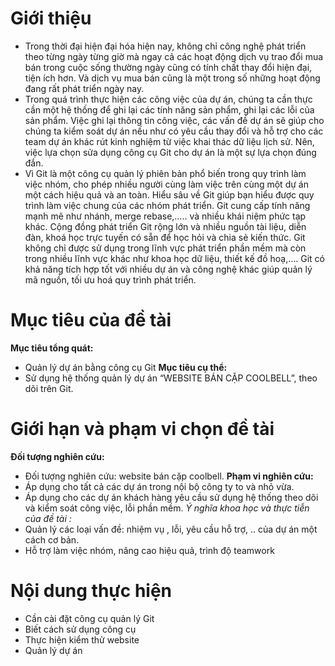 # Giới thiệu 
- Trong thời đại hiện đại hóa hiện nay, không chỉ công nghệ phát triển theo từng ngày từng giờ mà ngay cả các hoạt động dịch vụ trao đổi mua bán trong cuộc sống thường ngày cũng có tính chất thay đổi hiện đại, tiện ích hơn. Và dịch vụ mua bán cũng là một trong số những hoạt động đang rất phát triển ngày nay.
- Trong quá trình thực hiện các công việc của dự án, chúng ta cần thực cần một hệ thống để ghi lại các tính năng sản phẩm, ghi lại các lỗi của sản phẩm. Việc ghi lại thông tin công việc, các vấn đề dự án sẽ giúp cho chúng ta kiểm soát dự án nếu như có yêu cầu thay đổi và hỗ trợ cho các team dự án khác rút kinh nghiệm từ việc khai thác dữ liệu lịch sử. Nên, việc lựa chọn sửa dụng công cụ Git cho dự án là một sự lựa chọn đúng đắn.
- Vì Git là một công cụ quản lý phiên bản phổ biến trong quy trình làm việc nhóm, cho phép nhiều người cùng làm việc trên cùng một dự án một cách hiệu quả và an toàn. Hiểu sâu về Git giúp bạn hiểu được quy trình làm việc chung của các nhóm phát triển. Git cung cấp tính năng mạnh mẽ như nhánh, merge rebase,….. và nhiều khái niệm phức tạp khác. Cộng đồng phát triển Git rộng lớn và nhiều nguồn tài liệu, diễn đàn, khoá học trực tuyến có sẵn để học hỏi và chia sẻ kiến thức. Git không chỉ được sử dụng trong lĩnh vực phát triển phần mềm mà còn trong nhiều lĩnh vực khác như khoa học dữ liệu, thiết kế đồ hoạ,…. Git có khả năng tích hợp tốt với nhiều dự án và công nghệ khác giúp quản lý mã nguồn, tối ưu hoá quy trình phát triển.

# Mục tiêu của đề tài
**Mục tiêu tổng quát:**
- Quản lý dự án bằng công cụ Git
**Mục tiêu cụ thể:**
- Sử dụng hệ thống quản lý dự án “WEBSITE BÁN CẶP COOLBELL”, theo dõi trên Git.
# Giới hạn và phạm vi chọn đề tài 
**Đối tượng nghiên cứu:**
- Đối tượng nghiên cứu: website bán cặp coolbell.
**Phạm vi nghiên cứu:**
- Áp dụng cho tất cả các dự án trong nội bộ công ty to và nhỏ vừa.
- Áp dụng cho các dự án khách hàng yêu cầu sử dụng hệ thống theo dõi và kiểm soát công việc, lỗi phần mềm.
*Ý nghĩa khoa học và thực tiễn của đề tài :*
- Quản lý các loại vấn đề: nhiệm vụ , lỗi, yêu cầu hỗ trợ, .. của dự án một cách cơ bản.
- Hỗ trợ làm việc nhóm, nâng cao hiệu quả, trình độ teamwork
# Nội dung thực hiện
- Cần cài đặt công cụ quản lý Git
- Biết cách sử dụng công cụ
- Thực hiện kiểm thử website 
- Quản lý dự án

